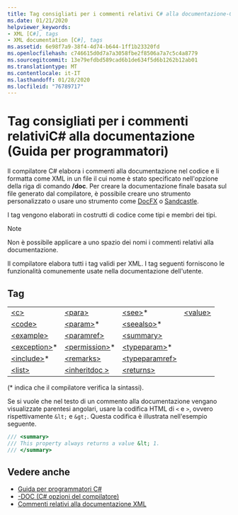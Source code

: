 ```yaml
---
title: Tag consigliati per i commenti relativi C# alla documentazione-Guida alla programmazione
ms.date: 01/21/2020
helpviewer_keywords:
- XML [C#], tags
- XML documentation [C#], tags
ms.assetid: 6e98f7a9-38f4-4d74-b644-1ff1b23320fd
ms.openlocfilehash: c746615d0d7a7a3058fbe2f8506a7a7c5c4a8779
ms.sourcegitcommit: 13e79efdbd589cad6b1de634f5d6b1262b12ab01
ms.translationtype: MT
ms.contentlocale: it-IT
ms.lasthandoff: 01/28/2020
ms.locfileid: "76789717"
---
```

# <a name="recommended-tags-for-documentation-comments-c-programming-guide"></a>Tag consigliati per i commenti relativiC# alla documentazione (Guida per programmatori)

Il compilatore C# elabora i commenti alla documentazione nel codice e li formatta come XML in un file il cui nome è stato specificato nell'opzione della riga di comando **/doc**. Per creare la documentazione finale basata sul file generato dal compilatore, è possibile creare uno strumento personalizzato o usare uno strumento come [DocFX](https://dotnet.github.io/docfx/) o [Sandcastle](https://github.com/EWSoftware/SHFB).

I tag vengono elaborati in costrutti di codice come tipi e membri dei tipi.

> [!NOTE]
> Non è possibile applicare a uno spazio dei nomi i commenti relativi alla documentazione.  
  
 Il compilatore elabora tutti i tag validi per XML. I tag seguenti forniscono le funzionalità comunemente usate nella documentazione dell'utente.  
  
## <a name="tags"></a>Tag  
  
|||||  
|---|---|---|---|
|[\<c>](./code-inline.md)|[\<para>](./para.md)|[\<see>](./see.md)*|[\<value>](./value.md)  
|[\<code>](./code.md)|[\<param>](./param.md)*|[\<seealso>](./seealso.md)*|  
|[\<example>](./example.md)|[\<paramref>](./paramref.md)|[\<summary>](./summary.md)|  
|[\<exception>](./exception.md)*|[\<permission>](./permission.md)*|[\<typeparam>](./typeparam.md)*|  
|[\<include>](./include.md)*|[\<remarks>](./remarks.md)|[\<typeparamref>](./typeparamref.md)|  
|[\<list>](./list.md)|[\<inheritdoc >](./inheritdoc.md)|[\<returns>](./returns.md)|
  
(\* indica che il compilatore verifica la sintassi).

Se si vuole che nel testo di un commento alla documentazione vengano visualizzate parentesi angolari, usare la codifica HTML di `<` e `>`, ovvero rispettivamente `&lt;` e `&gt;`. Questa codifica è illustrata nell'esempio seguente.

```csharp
/// <summary>
/// This property always returns a value &lt; 1.
/// </summary>
```

## <a name="see-also"></a>Vedere anche

- [Guida per programmatori C#](../index.md)
- [-DOC (C# opzioni del compilatore)](../../language-reference/compiler-options/doc-compiler-option.md)
- [Commenti relativi alla documentazione XML](./index.md)
